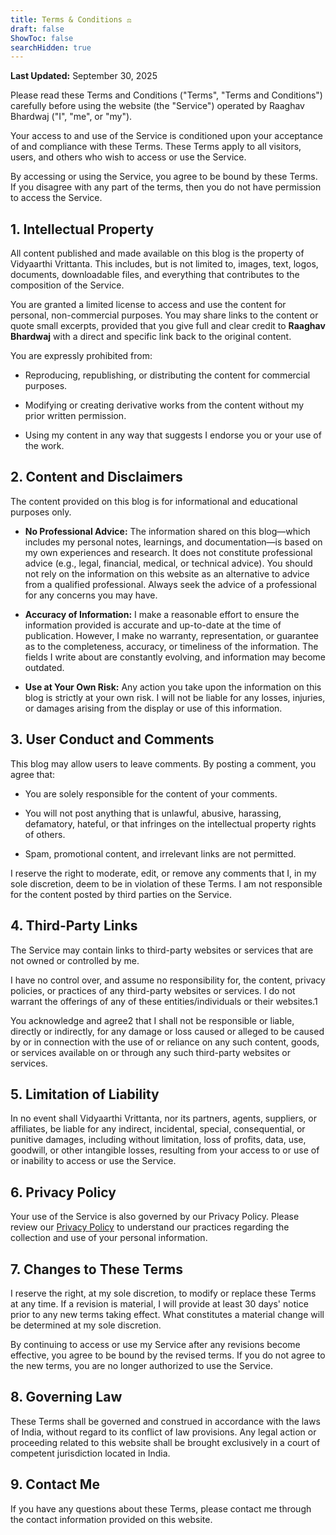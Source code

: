 ```yaml
---
title: Terms & Conditions ⚖️
draft: false
ShowToc: false
searchHidden: true
---
```

**Last Updated:** September 30, 2025

Please read these Terms and Conditions ("Terms", "Terms and Conditions") carefully before using the website (the "Service") operated by Raaghav Bhardwaj ("I", "me", or "my").

Your access to and use of the Service is conditioned upon your acceptance of and compliance with these Terms. These Terms apply to all visitors, users, and others who wish to access or use the Service.

By accessing or using the Service, you agree to be bound by these Terms. If you disagree with any part of the terms, then you do not have permission to access the Service.

## **1. Intellectual Property**

All content published and made available on this blog is the property of Vidyaarthi Vrittanta. This includes, but is not limited to, images, text, logos, documents, downloadable files, and everything that contributes to the composition of the Service.

You are granted a limited license to access and use the content for personal, non-commercial purposes. You may share links to the content or quote small excerpts, provided that you give full and clear credit to **Raaghav Bhardwaj** with a direct and specific link back to the original content.

You are expressly prohibited from:

- Reproducing, republishing, or distributing the content for commercial purposes.
    
- Modifying or creating derivative works from the content without my prior written permission.
    
- Using my content in any way that suggests I endorse you or your use of the work.
    

## **2. Content and Disclaimers**

The content provided on this blog is for informational and educational purposes only.

- **No Professional Advice:** The information shared on this blog—which includes my personal notes, learnings, and documentation—is based on my own experiences and research. It does not constitute professional advice (e.g., legal, financial, medical, or technical advice). You should not rely on the information on this website as an alternative to advice from a qualified professional. Always seek the advice of a professional for any concerns you may have.
    
- **Accuracy of Information:** I make a reasonable effort to ensure the information provided is accurate and up-to-date at the time of publication. However, I make no warranty, representation, or guarantee as to the completeness, accuracy, or timeliness of the information. The fields I write about are constantly evolving, and information may become outdated.
    
- **Use at Your Own Risk:** Any action you take upon the information on this blog is strictly at your own risk. I will not be liable for any losses, injuries, or damages arising from the display or use of this information.
    

## **3. User Conduct and Comments**

This blog may allow users to leave comments. By posting a comment, you agree that:

- You are solely responsible for the content of your comments.
    
- You will not post anything that is unlawful, abusive, harassing, defamatory, hateful, or that infringes on the intellectual property rights of others.
    
- Spam, promotional content, and irrelevant links are not permitted.
    

I reserve the right to moderate, edit, or remove any comments that I, in my sole discretion, deem to be in violation of these Terms. I am not responsible for the content posted by third parties on the Service.

## **4. Third-Party Links**

The Service may contain links to third-party websites or services that are not owned or controlled by me.

I have no control over, and assume no responsibility for, the content, privacy policies, or practices of any third-party websites or services. I do not warrant the offerings of any of these entities/individuals or their websites.1

You acknowledge and agree2 that I shall not be responsible or liable, directly or indirectly, for any damage or loss caused or alleged to be caused by or in connection with the use of or reliance on any such content, goods, or services available on or through any such third-party websites or services.

## **5. Limitation of Liability**

In no event shall Vidyaarthi Vrittanta, nor its partners, agents, suppliers, or affiliates, be liable for any indirect, incidental, special, consequential, or punitive damages, including without limitation, loss of profits, data, use, goodwill, or other intangible losses, resulting from your access to or use of or inability to access or use the Service.

## **6. Privacy Policy**

Your use of the Service is also governed by our Privacy Policy. Please review our [Privacy Policy](/privacy/) to understand our practices regarding the collection and use of your personal information.

## **7. Changes to These Terms**

I reserve the right, at my sole discretion, to modify or replace these Terms at any time. If a revision is material, I will provide at least 30 days' notice prior to any new terms taking effect. What constitutes a material change will be determined at my sole discretion.

By continuing to access or use my Service after any revisions become effective, you agree to be bound by the revised terms. If you do not agree to the new terms, you are no longer authorized to use the Service.

## **8. Governing Law**

These Terms shall be governed and construed in accordance with the laws of India, without regard to its conflict of law provisions. Any legal action or proceeding related to this website shall be brought exclusively in a court of competent jurisdiction located in India.

## **9. Contact Me**

If you have any questions about these Terms, please contact me through the contact information provided on this website.